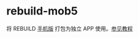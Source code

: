 # rebuild-mob5

将 REBUILD [手机版](https://getrebuild.com/docs/manual/mobile-h5) 打包为独立 APP 使用。[参见教程](https://juejin.cn/post/7304923130606518308)
